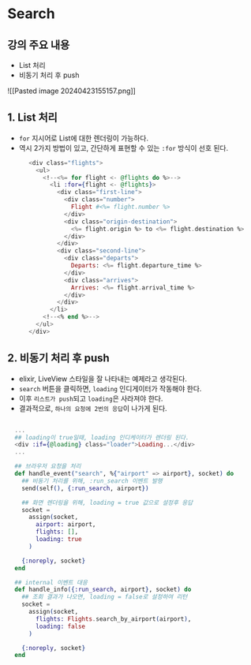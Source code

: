 # Search

## 강의 주요 내용

* List 처리
* 비동기 처리 후 push

![[Pasted image 20240423155157.png]]

## 1. List 처리

* `for` 지시어로 List에 대한 렌더링이 가능하다.
* 역시 2가지 방법이 있고, 간단하게 표현할 수 있는 `:for` 방식이 선호 된다.

```elixir
      <div class="flights">
        <ul>
          <!--<%= for flight <- @flights do %>-->
            <li :for={flight <- @flights}>
              <div class="first-line">
                <div class="number">
                  Flight #<%= flight.number %>
                </div>
                <div class="origin-destination">
                  <%= flight.origin %> to <%= flight.destination %>
                </div>
              </div>
              <div class="second-line">
                <div class="departs">
                  Departs: <%= flight.departure_time %>
                </div>
                <div class="arrives">
                  Arrives: <%= flight.arrival_time %>
                </div>
              </div>
            </li>
          <!--<% end %>-->
        </ul>
      </div>
```


## 2. 비동기 처리 후 push

* elixir, LiveView 스타일을 잘 나타내는 예제라고 생각된다.
* `search` 버튼을 클릭하면, `loading` 인디게이터가 작동해야 한다.
* 이후 `리스트가 push`되고 `loading`은 사라져야 한다.
* 결과적으로, `하나의 요청에 2번의 응답`이 나가게 된다.
```elixir

  ...
  ## loading이 true일때, loading 인디케이터가 렌더링 된다.
  <div :if={@loading} class="loader">Loading...</div>
  ...

  ## 브라우저 요청을 처리
  def handle_event("search", %{"airport" => airport}, socket) do
    ## 비동기 처리를 위해, :run_search 이벤트 발행  
    send(self(), {:run_search, airport})  

    ## 화면 렌더링을 위해, loading = true 값으로 설정후 응답
    socket =
      assign(socket,
        airport: airport,
        flights: [],
        loading: true
      )  

    {:noreply, socket}
  end  

  ## internal 이벤트 대응
  def handle_info({:run_search, airport}, socket) do
    ## 조회 결과가 나오면, loading = false로 설정하여 리턴
    socket =
      assign(socket,
        flights: Flights.search_by_airport(airport),
        loading: false
      ) 

    {:noreply, socket}
  end
```